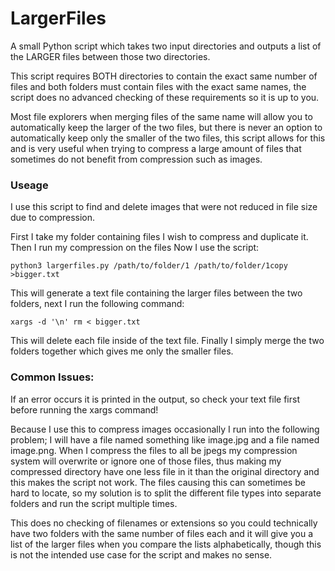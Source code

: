 # LargerFiles
A small Python script which takes two input directories and outputs a list of the LARGER files between those two directories. 

This script requires BOTH directories to contain the exact same number of files and both folders must contain files with the exact same names, the script does no advanced checking of these requirements so it is up to you.

Most file explorers when merging files of the same name will allow you to automatically keep the larger of the two files, but there is never an option to automatically keep only the smaller of the two files, this script allows for this and is very useful when trying to compress a large amount of files that sometimes do not benefit from compression such as images. 

### Useage
I use this script to find and delete images that were not reduced in file size due to compression.

First I take my folder containing files I wish to compress and duplicate it.
Then I run my compression on the files
Now I use the script: 
```
python3 largerfiles.py /path/to/folder/1 /path/to/folder/1copy >bigger.txt
```
This will generate a text file containing the larger files between the two folders, next I run the following command:
```
xargs -d '\n' rm < bigger.txt
```
This will delete each file inside of the text file. 
Finally I simply merge the two folders together which gives me only the smaller files. 

### Common Issues:
If an error occurs it is printed in the output, so check your text file first before running the xargs command! 

Because I use this to compress images occasionally I run into the following problem; I will have a file named something like image.jpg and a file named image.png. When I compress the files to all be jpegs my compression system will overwrite or ignore one of those files, thus making my compressed directory have one less file in it than the original directory and this makes the script not work. The files causing this can sometimes be hard to locate, so my solution is to split the different file types into separate folders and run the script multiple times. 

This does no checking of filenames or extensions so you could technically have two folders with the same number of files each and it will give you a list of the larger files when you compare the lists alphabetically, though this is not the intended use case for the script and makes no sense. 
